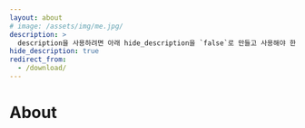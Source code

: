 ```yaml
---
layout: about
# image: /assets/img/me.jpg/
description: >
  description을 사용하려면 아래 hide_description을 `false`로 만들고 사용해야 한다. author 내용은 _data/authors.yml에서 수정한다.
hide_description: true
redirect_from:
  - /download/
---
```


# About

<!--author-->

